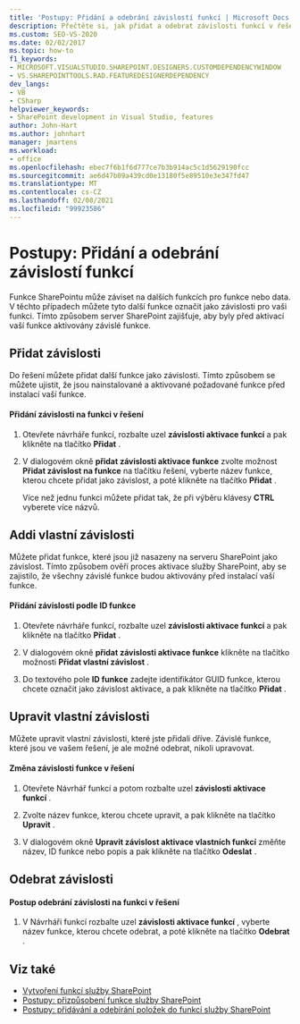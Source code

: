 ```yaml
---
title: 'Postupy: Přidání a odebrání závislostí funkcí | Microsoft Docs'
description: Přečtěte si, jak přidat a odebrat závislosti funkcí v řešení služby SharePoint pomocí návrháře funkcí v aplikaci Visual Studio.
ms.custom: SEO-VS-2020
ms.date: 02/02/2017
ms.topic: how-to
f1_keywords:
- MICROSOFT.VISUALSTUDIO.SHAREPOINT.DESIGNERS.CUSTOMDEPENDENCYWINDOW
- VS.SHAREPOINTTOOLS.RAD.FEATUREDESIGNERDEPENDENCY
dev_langs:
- VB
- CSharp
helpviewer_keywords:
- SharePoint development in Visual Studio, features
author: John-Hart
ms.author: johnhart
manager: jmartens
ms.workload:
- office
ms.openlocfilehash: ebec7f6b1f6d777ce7b3b914ac5c1d5629190fcc
ms.sourcegitcommit: ae6d47b09a439cd0e13180f5e89510e3e347fd47
ms.translationtype: MT
ms.contentlocale: cs-CZ
ms.lasthandoff: 02/08/2021
ms.locfileid: "99923586"
---
```

# <a name="how-to-add-and-remove-feature-dependencies"></a>Postupy: Přidání a odebrání závislostí funkcí
  Funkce SharePointu může záviset na dalších funkcích pro funkce nebo data. V těchto případech můžete tyto další funkce označit jako závislosti pro vaši funkci. Tímto způsobem server SharePoint zajišťuje, aby byly před aktivací vaší funkce aktivovány závislé funkce.

## <a name="add-dependencies"></a>Přidat závislosti
 Do řešení můžete přidat další funkce jako závislosti. Tímto způsobem se můžete ujistit, že jsou nainstalované a aktivované požadované funkce před instalací vaší funkce.

#### <a name="to-add-a-dependency-on-a-feature-in-the-solution"></a>Přidání závislosti na funkci v řešení

1. Otevřete návrháře funkcí, rozbalte uzel **závislosti aktivace funkcí** a pak klikněte na tlačítko **Přidat** .

2. V dialogovém okně **přidat závislosti aktivace funkce** zvolte možnost **Přidat závislost na funkce** na tlačítku řešení, vyberte název funkce, kterou chcete přidat jako závislost, a poté klikněte na tlačítko **Přidat** .

     Více než jednu funkci můžete přidat tak, že při výběru klávesy **CTRL** vyberete více názvů.

## <a name="addi-custom-dependencies"></a>Addi vlastní závislosti
 Můžete přidat funkce, které jsou již nasazeny na serveru SharePoint jako závislost. Tímto způsobem ověří proces aktivace služby SharePoint, aby se zajistilo, že všechny závislé funkce budou aktivovány před instalací vaší funkce.

#### <a name="to-add-a-dependency-by-the-feature-id"></a>Přidání závislosti podle ID funkce

1. Otevřete návrháře funkcí, rozbalte uzel **závislosti aktivace funkcí** a pak klikněte na tlačítko **Přidat** .

2. V dialogovém okně **přidat závislosti aktivace funkce** klikněte na tlačítko možnosti **Přidat vlastní závislost** .

3. Do textového pole **ID funkce** zadejte identifikátor GUID funkce, kterou chcete označit jako závislost aktivace, a pak klikněte na tlačítko **Přidat** .

## <a name="edit-custom-dependencies"></a>Upravit vlastní závislosti
 Můžete upravit vlastní závislosti, které jste přidali dříve. Závislé funkce, které jsou ve vašem řešení, je ale možné odebrat, nikoli upravovat.

#### <a name="to-change-a-dependency-on-a-feature-in-the-solution"></a>Změna závislosti funkce v řešení

1. Otevřete Návrhář funkcí a potom rozbalte uzel **závislosti aktivace funkcí** .

2. Zvolte název funkce, kterou chcete upravit, a pak klikněte na tlačítko **Upravit** .

3. V dialogovém okně **Upravit závislost aktivace vlastních funkcí** změňte název, ID funkce nebo popis a pak klikněte na tlačítko **Odeslat** .

## <a name="remove-dependencies"></a>Odebrat závislosti

#### <a name="to-remove-a-dependency-on-a-feature-in-the-solution"></a>Postup odebrání závislosti na funkci v řešení

1. V Návrháři funkcí rozbalte uzel **závislosti aktivace funkcí** , vyberte název funkce, kterou chcete odebrat, a poté klikněte na tlačítko **Odebrat** .

## <a name="see-also"></a>Viz také
- [Vytvoření funkcí služby SharePoint](../sharepoint/creating-sharepoint-features.md)
- [Postupy: přizpůsobení funkce služby SharePoint](../sharepoint/how-to-customize-a-sharepoint-feature.md)
- [Postupy: přidávání a odebírání položek do funkcí služby SharePoint](../sharepoint/how-to-add-and-remove-items-to-sharepoint-features.md)
